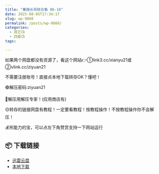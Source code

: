 ```yaml
---
title: "蒹葭长视频合集 06-10"
date: 2025-08-05T17:34:17
slug: wp-9860
permalink: /posts/wp-9860/
categories:
  - 其它📺
  - 四爱📺
tags:

---
```


如果两个网盘都没有资源了，看这个网站👉①link3.cc/xianyu21或②vlink.cc/ziyuan21

不需要注册账号！直接点本地下载转存OK？懂吧！

🟢解压密码:ziyuan21

🔵解压用解压专家！(应用商店有)

🟡转存的链接网盘有教程！一定要看教程！按教程操作！不按教程操作你不会解压！

💰🈶能力的宝，可以点左下角赞赏支持一下网站运行

## 📦 下载链接
- [迅雷云盘](https://blziyuan21.com/pay-download/9860?key=7cca04fb2e&down_id=0)
- [本地下载](https://blziyuan21.com/pay-download/9860?key=7cca04fb2e&down_id=1)

